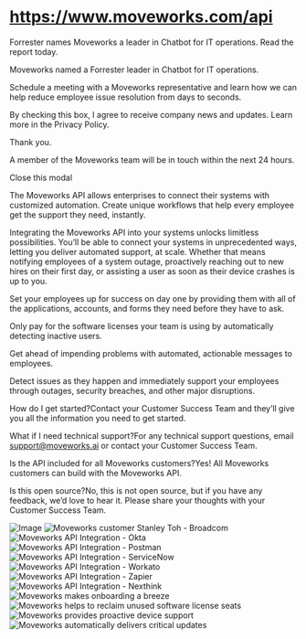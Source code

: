 # https://www.moveworks.com/api

Forrester names Moveworks a leader in Chatbot for IT operations. Read the report today.

Moveworks named a Forrester leader in Chatbot for IT operations. 

Schedule a meeting with a Moveworks representative and learn how we can help reduce employee issue resolution from days to seconds.

By checking this box, I agree to receive company news and updates. Learn more in the Privacy Policy.

Thank you.

A member of the Moveworks team will be in touch within the next 24 hours.



  Close this modal
  


The Moveworks API allows enterprises to connect their systems with customized automation. Create unique workflows that help every employee get the support they need, instantly. 

Integrating the Moveworks API into your systems unlocks limitless possibilities. You’ll be able to connect your systems in unprecedented ways, letting you deliver automated support, at scale. Whether that means notifying employees of a system outage, proactively reaching out to new hires on their first day, or assisting a user as soon as their device crashes is up to you.

Set your employees up for success on day one by providing them with all of the applications, accounts, and forms they need before they have to ask.

Only pay for the software licenses your team is using by automatically detecting inactive users.

Get ahead of impending problems with automated, actionable messages to employees.

Detect issues as they happen and immediately support your employees through outages, security breaches, and other major disruptions.

How do I get started?Contact your Customer Success Team and they’ll give you all the information you need to get started.

What if I need technical support?For any technical support questions, email support@moveworks.ai or contact your Customer Success Team.

Is the API included for all Moveworks customers?Yes! All Moveworks customers can build with the Moveworks API.

Is this open source?No, this is not open source, but if you have any feedback, we’d love to hear it. Please share your thoughts with your Customer Success Team.



![Image](https://www.moveworks.com/hubfs/img/site/qr-demo.png)
![Moveworks customer Stanley Toh - Broadcom](https://www.moveworks.com/hs-fs/hubfs/img/clients/BnW-purple-BG/Headshot_StanleyToh_Broadcom_Right.png?width=50&name=Headshot_StanleyToh_Broadcom_Right.png)
![Moveworks API Integration - Okta](https://www.moveworks.com/hubfs/img/site/logos/integrations/sized/okta.svg?noresize)
![Moveworks API Integration - Postman](https://www.moveworks.com/hubfs/img/site/logos/integrations/sized/postman.svg?noresize)
![Moveworks API Integration - ServiceNow](https://www.moveworks.com/hubfs/img/site/logos/integrations/sized/servicenow.svg?noresize)
![Moveworks API Integration - Workato](https://www.moveworks.com/hubfs/img/site/logos/integrations/sized/workato.svg?noresize)
![Moveworks API Integration - Zapier](https://www.moveworks.com/hubfs/img/site/logos/integrations/sized/zapier.svg?noresize)
![Moveworks API Integration - Nexthink](https://www.moveworks.com/hubfs/img/site/logos/integrations/sized/nexthink.svg?noresize)
![Moveworks makes onboarding a breeze](https://www.moveworks.com/hs-fs/hubfs/instant-onboarding.png?width=50&name=instant-onboarding.png)
![Moveworks helps to reclaim unused software license seats](https://www.moveworks.com/hs-fs/hubfs/reclaim-unused-software.png?width=50&name=reclaim-unused-software.png)
![Moveworks provides proactive device support](https://www.moveworks.com/hs-fs/hubfs/laptop-help.png?width=50&name=laptop-help.png)
![Moveworks automatically delivers critical updates](https://www.moveworks.com/hs-fs/hubfs/deliver-critical-updates.png?width=50&name=deliver-critical-updates.png)
